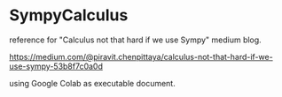 # SympyCalculus
reference for "Calculus not that hard if we use Sympy" medium blog.

https://medium.com/@piravit.chenpittaya/calculus-not-that-hard-if-we-use-sympy-53b8f7c0a0d

using Google Colab as executable document.

